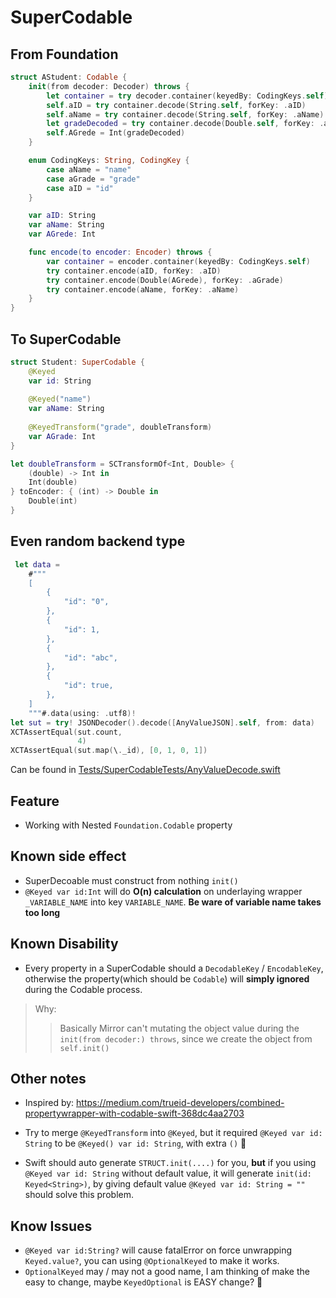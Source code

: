 # SuperCodable


##  From Foundation

```swift
struct AStudent: Codable {
    init(from decoder: Decoder) throws {
        let container = try decoder.container(keyedBy: CodingKeys.self)
        self.aID = try container.decode(String.self, forKey: .aID)
        self.aName = try container.decode(String.self, forKey: .aName)
        let gradeDecoded = try container.decode(Double.self, forKey: .aGrade)
        self.AGrede = Int(gradeDecoded)
    }

    enum CodingKeys: String, CodingKey {
        case aName = "name"
        case aGrade = "grade"
        case aID = "id"
    }

    var aID: String
    var aName: String
    var AGrede: Int

    func encode(to encoder: Encoder) throws {
        var container = encoder.container(keyedBy: CodingKeys.self)
        try container.encode(aID, forKey: .aID)
        try container.encode(Double(AGrede), forKey: .aGrade)
        try container.encode(aName, forKey: .aName)
    }
}
```


## To SuperCodable

```swift
struct Student: SuperCodable {
    @Keyed
    var id: String
    
    @Keyed("name") 
    var aName: String
    
    @KeyedTransform("grade", doubleTransform)
    var AGrade: Int
}

let doubleTransform = SCTransformOf<Int, Double> {
    (double) -> Int in
    Int(double)
} toEncoder: { (int) -> Double in
    Double(int)
}
```

## Even random backend type

```swift
 let data =
    #"""
    [
        {
            "id": "0",
        },
        {
            "id": 1,
        },
        {
            "id": "abc",
        },
        {
            "id": true,
        },
    ]
    """#.data(using: .utf8)!
let sut = try! JSONDecoder().decode([AnyValueJSON].self, from: data)
XCTAssertEqual(sut.count,
               4)
XCTAssertEqual(sut.map(\._id), [0, 1, 0, 1])
```

Can be found in [Tests/SuperCodableTests/AnyValueDecode.swift](Tests/SuperCodableTests/AnyValueDecode.swift)

## Feature

- Working with Nested `Foundation.Codable` property

## Known side effect 

- SuperDecoable must construct from nothing `init()`
- `@Keyed var id:Int` will do **O(n) calculation** on underlaying wrapper `_VARIABLE_NAME` into key `VARIABLE_NAME`. **Be ware of variable name takes too long**


## Known Disability

- Every property in a SuperCodable should a `DecodableKey` / `EncodableKey`, otherwise the property(which should be `Codable`) will **simply ignored** during the Codable process.
> Why:
>> Basically Mirror can't mutating the object value during the  `init(from decoder:) throws`, since we create the object from `self.init()`


## Other notes

- Inspired by: https://medium.com/trueid-developers/combined-propertywrapper-with-codable-swift-368dc4aa2703

- Try to merge `@KeyedTransform` into `@Keyed`, but it required `@Keyed var id: String` to be `@Keyed() var id: String`, with extra `()` 🧐

- Swift should auto generate `STRUCT.init(....)` for you, **but** if you using `@Keyed var id: String` without default value, it will generate `init(id: Keyed<String>)`, by giving default value `@Keyed var id: String = ""` should solve this problem. 

## Know Issues

- `@Keyed var id:String?` will cause fatalError on force unwrapping `Keyed.value?`, you can using `@OptionalKeyed` to make it works.
- `OptionalKeyed` may / may not a good name, I am thinking of make the easy to change, maybe `KeyedOptional` is EASY change? 🤔
